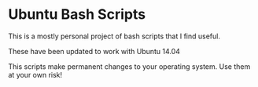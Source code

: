# Ubuntu Bash Scripts

This is a mostly personal project of bash scripts that I find useful.

These have been updated to work with Ubuntu 14.04

This scripts make permanent changes to your operating system. Use them at your own risk!
